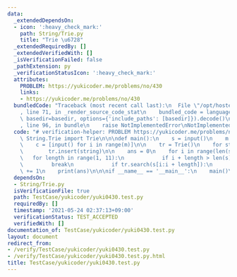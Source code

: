 ```yaml
---
data:
  _extendedDependsOn:
  - icon: ':heavy_check_mark:'
    path: String/Trie.py
    title: "Trie \u6728"
  _extendedRequiredBy: []
  _extendedVerifiedWith: []
  _isVerificationFailed: false
  _pathExtension: py
  _verificationStatusIcon: ':heavy_check_mark:'
  attributes:
    PROBLEM: https://yukicoder.me/problems/no/430
    links:
    - https://yukicoder.me/problems/no/430
  bundledCode: "Traceback (most recent call last):\n  File \"/opt/hostedtoolcache/Python/3.9.7/x64/lib/python3.9/site-packages/onlinejudge_verify/documentation/build.py\"\
    , line 71, in _render_source_code_stat\n    bundled_code = language.bundle(stat.path,\
    \ basedir=basedir, options={'include_paths': [basedir]}).decode()\n  File \"/opt/hostedtoolcache/Python/3.9.7/x64/lib/python3.9/site-packages/onlinejudge_verify/languages/python.py\"\
    , line 96, in bundle\n    raise NotImplementedError\nNotImplementedError\n"
  code: "# verification-helper: PROBLEM https://yukicoder.me/problems/no/430\nfrom\
    \ String.Trie import Trie\n\n\ndef main():\n    s = input()\n    m = int(input())\n\
    \    c = [input() for i in range(m)]\n\n    tr = Trie()\n    for string in c:\n\
    \        tr.insert(string)\n\n    ans = 0\n    for i in range(len(s)):\n     \
    \   for length in range(1, 11):\n            if i + length > len(s):\n       \
    \         break\n            if tr.search(s[i:i + length]):\n                ans\
    \ += 1\n    print(ans)\n\n\nif __name__ == '__main__':\n    main()\n\n"
  dependsOn:
  - String/Trie.py
  isVerificationFile: true
  path: TestCase/yukicoder/yuki0430.test.py
  requiredBy: []
  timestamp: '2021-05-24 02:37:13+09:00'
  verificationStatus: TEST_ACCEPTED
  verifiedWith: []
documentation_of: TestCase/yukicoder/yuki0430.test.py
layout: document
redirect_from:
- /verify/TestCase/yukicoder/yuki0430.test.py
- /verify/TestCase/yukicoder/yuki0430.test.py.html
title: TestCase/yukicoder/yuki0430.test.py
---
```

